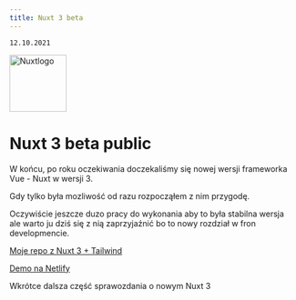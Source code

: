 ```yaml
---
title: Nuxt 3 beta
---
```


    12.10.2021

    
<img class="animate-pulse" src="/Nuxt-js.png" alt="Nuxtlogo" style="height: 100px; width:100px;"/>


 

# Nuxt 3 beta public

W końcu, po roku oczekiwania doczekaliśmy się nowej wersji frameworka Vue - Nuxt w wersji 3.

Gdy tylko była mozliwość od razu rozpocząłem z nim przygodę. 

Oczywiście jeszcze duzo pracy do wykonania aby to była stabilna wersja ale warto ju dziś się z nią zaprzyjaźnić bo to nowy rozdział w fron developmencie.

[Moje repo z Nuxt 3 + Tailwind](https://github.com/andrzejrumak/50pdev)

[Demo na Netlify](https://condescending-snyder-943f7c.netlify.app/)

Wkrótce dalsza część sprawozdania o nowym Nuxt 3
 